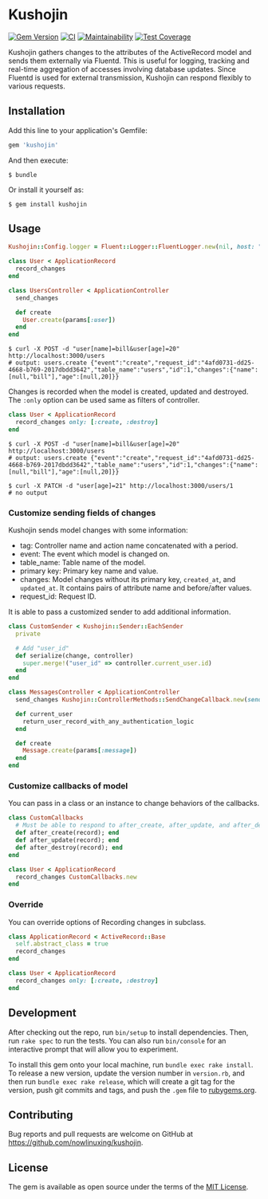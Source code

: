 # Kushojin

[![Gem Version](https://badge.fury.io/rb/kushojin.svg)](https://badge.fury.io/rb/kushojin)
[![CI](https://github.com/nowlinuxing/kushojin/workflows/CI/badge.svg)](https://github.com/nowlinuxing/kushojin/actions)
[![Maintainability](https://api.codeclimate.com/v1/badges/33c293ed9b4f9f25ab2c/maintainability)](https://codeclimate.com/github/nowlinuxing/kushojin/maintainability)
[![Test Coverage](https://api.codeclimate.com/v1/badges/33c293ed9b4f9f25ab2c/test_coverage)](https://codeclimate.com/github/nowlinuxing/kushojin/test_coverage)

Kushojin gathers changes to the attributes of the ActiveRecord model and sends them externally via Fluentd.
This is useful for logging, tracking and real-time aggregation of accesses involving database updates.
Since Fluentd is used for external transmission, Kushojin can respond flexibly to various requests.

## Installation

Add this line to your application's Gemfile:

```ruby
gem 'kushojin'
```

And then execute:

    $ bundle

Or install it yourself as:

    $ gem install kushojin

## Usage

```ruby
Kushojin::Config.logger = Fluent::Logger::FluentLogger.new(nil, host: "localhost", port: 24224)

class User < ApplicationRecord
  record_changes
end

class UsersController < ApplicationController
  send_changes

  def create
    User.create(params[:user])
  end
end
```

    $ curl -X POST -d "user[name]=bill&user[age]=20" http://localhost:3000/users
    # output: users.create {"event":"create","request_id":"4afd0731-dd25-4668-b769-2017dbdd3642","table_name":"users","id":1,"changes":{"name":[null,"bill"],"age":[null,20]}}

Changes is recorded when the model is created, updated and destroyed.
The `:only` option can be used same as filters of controller.

```ruby
class User < ApplicationRecord
  record_changes only: [:create, :destroy]
end
```
    $ curl -X POST -d "user[name]=bill&user[age]=20" http://localhost:3000/users
    # output: users.create {"event":"create","request_id":"4afd0731-dd25-4668-b769-2017dbdd3642","table_name":"users","id":1,"changes":{"name":[null,"bill"],"age":[null,20]}}

    $ curl -X PATCH -d "user[age]=21" http://localhost:3000/users/1
    # no output

### Customize sending fields of changes

Kushojin sends model changes with some information:

- tag: Controller name and action name concatenated with a period.
- event: The event which model is changed on.
- table_name: Table name of the model.
- primary key: Primary key name and value.
- changes: Model changes without its primary key, `created_at`, and `updated_at`. It contains pairs of attribute name and before/after values.
- request_id: Request ID.

It is able to pass a customized sender to add additional information.

```ruby
class CustomSender < Kushojin::Sender::EachSender
  private

  # Add "user_id"
  def serialize(change, controller)
    super.merge!("user_id" => controller.current_user.id)
  end
end

class MessagesController < ApplicationController
  send_changes Kushojin::ControllerMethods::SendChangeCallback.new(sender: CustomSender.new)

  def current_user
    return_user_record_with_any_authentication_logic
  end

  def create
    Message.create(params[:message])
  end
end
```

### Customize callbacks of model

You can pass in a class or an instance to change behaviors of the callbacks.

```ruby
class CustomCallbacks
  # Must be able to respond to after_create, after_update, and after_destroy.
  def after_create(record); end
  def after_update(record); end
  def after_destroy(record); end
end

class User < ApplicationRecord
  record_changes CustomCallbacks.new
end
```


### Override

You can override options of Recording changes in subclass.

```ruby
class ApplicationRecord < ActiveRecord::Base
  self.abstract_class = true
  record_changes
end

class User < ApplicationRecord
  record_changes only: [:create, :destroy]
end
```

## Development

After checking out the repo, run `bin/setup` to install dependencies. Then, run `rake spec` to run the tests. You can also run `bin/console` for an interactive prompt that will allow you to experiment.

To install this gem onto your local machine, run `bundle exec rake install`. To release a new version, update the version number in `version.rb`, and then run `bundle exec rake release`, which will create a git tag for the version, push git commits and tags, and push the `.gem` file to [rubygems.org](https://rubygems.org).

## Contributing

Bug reports and pull requests are welcome on GitHub at https://github.com/nowlinuxing/kushojin.


## License

The gem is available as open source under the terms of the [MIT License](http://opensource.org/licenses/MIT).

